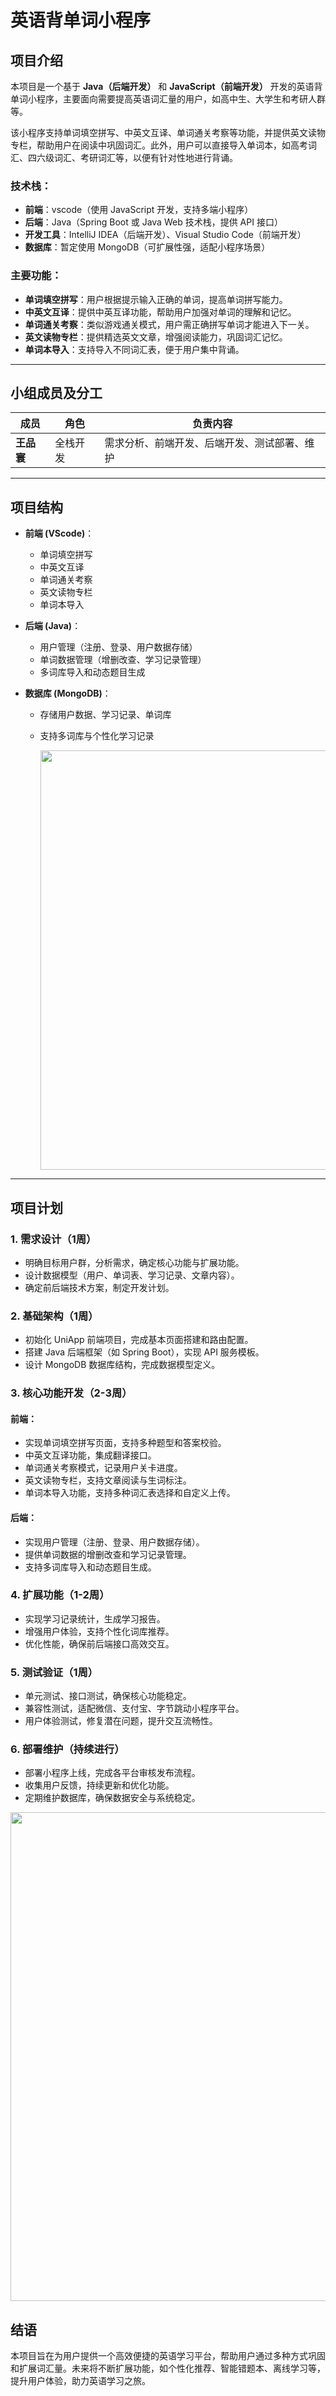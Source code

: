 # 英语背单词小程序

## 项目介绍

本项目是一个基于 **Java（后端开发）** 和 **JavaScript（前端开发）** 开发的英语背单词小程序，主要面向需要提高英语词汇量的用户，如高中生、大学生和考研人群等。  

该小程序支持单词填空拼写、中英文互译、单词通关考察等功能，并提供英文读物专栏，帮助用户在阅读中巩固词汇。此外，用户可以直接导入单词本，如高考词汇、四六级词汇、考研词汇等，以便有针对性地进行背诵。  

### 技术栈：

- **前端**：vscode（使用 JavaScript 开发，支持多端小程序）
- **后端**：Java（Spring Boot 或 Java Web 技术栈，提供 API 接口）
- **开发工具**：IntelliJ IDEA（后端开发）、Visual Studio Code（前端开发）
- **数据库**：暂定使用 MongoDB（可扩展性强，适配小程序场景）

### 主要功能：

- **单词填空拼写**：用户根据提示输入正确的单词，提高单词拼写能力。
- **中英文互译**：提供中英互译功能，帮助用户加强对单词的理解和记忆。
- **单词通关考察**：类似游戏通关模式，用户需正确拼写单词才能进入下一关。
- **英文读物专栏**：提供精选英文文章，增强阅读能力，巩固词汇记忆。
- **单词本导入**：支持导入不同词汇表，便于用户集中背诵。

---

## 小组成员及分工

| 成员      | 角色   | 负责内容                   |
| ------- | ---- | ---------------------- |
| **王品寰** | 全栈开发 | 需求分析、前端开发、后端开发、测试部署、维护 |

---

## 项目结构

- **前端 (VScode)**：
  
  - 单词填空拼写  
  - 中英文互译  
  - 单词通关考察  
  - 英文读物专栏  
  - 单词本导入  

- **后端 (Java)**：
  
  - 用户管理（注册、登录、用户数据存储）  
  - 单词数据管理（增删改查、学习记录管理）  
  - 多词库导入和动态题目生成  

- **数据库 (MongoDB)**：
  
  - 存储用户数据、学习记录、单词库  
  - 支持多词库与个性化学习记录  
    
    <img src="file:///C:/Users/wph/AppData/Roaming/marktext/images/2025-03-04-11-35-48-image.png" title="" alt="" width="671">

---

## 项目计划

### 1. 需求设计（1周）

- 明确目标用户群，分析需求，确定核心功能与扩展功能。  
- 设计数据模型（用户、单词表、学习记录、文章内容）。  
- 确定前后端技术方案，制定开发计划。  

### 2. 基础架构（1周）

- 初始化 UniApp 前端项目，完成基本页面搭建和路由配置。  
- 搭建 Java 后端框架（如 Spring Boot），实现 API 服务模板。  
- 设计 MongoDB 数据库结构，完成数据模型定义。  

### 3. 核心功能开发（2-3周）

#### **前端：**

- 实现单词填空拼写页面，支持多种题型和答案校验。  
- 中英文互译功能，集成翻译接口。  
- 单词通关考察模式，记录用户关卡进度。  
- 英文读物专栏，支持文章阅读与生词标注。  
- 单词本导入功能，支持多种词汇表选择和自定义上传。  

#### **后端：**

- 实现用户管理（注册、登录、用户数据存储）。  
- 提供单词数据的增删改查和学习记录管理。  
- 支持多词库导入和动态题目生成。  

### 4. 扩展功能（1-2周）

- 实现学习记录统计，生成学习报告。  
- 增强用户体验，支持个性化词库推荐。  
- 优化性能，确保前后端接口高效交互。  

### 5. 测试验证（1周）

- 单元测试、接口测试，确保核心功能稳定。  
- 兼容性测试，适配微信、支付宝、字节跳动小程序平台。  
- 用户体验测试，修复潜在问题，提升交互流畅性。  

### 6. 部署维护（持续进行）

- 部署小程序上线，完成各平台审核发布流程。  
- 收集用户反馈，持续更新和优化功能。  
- 定期维护数据库，确保数据安全与系统稳定。  
  
  

<img title="" src="file:///C:/Users/wph/AppData/Roaming/marktext/images/2025-03-04-11-30-32-1.png" alt="" width="782">

## 结语

本项目旨在为用户提供一个高效便捷的英语学习平台，帮助用户通过多种方式巩固和扩展词汇量。未来将不断扩展功能，如个性化推荐、智能错题本、离线学习等，提升用户体验，助力英语学习之旅。

